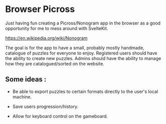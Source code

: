 # Browser Picross

Just having fun creating a Picross/Nonogram app in the browser as a good opportunity for me to mess around with SvelteKit.

https://en.wikipedia.org/wiki/Nonogram

The goal is for the app to have a small, probably mostly handmade, catalogue of puzzles for everyone to enjoy.
Registered users should have the ability to create new puzzles.
Admins should have the ability to manage how they are catalogued/sorted on the website.

## Some ideas :

- Be able to export puzzles to certain formats directly to the user's local machine.

- Save users progression/history.

- Allow for keyboard control on the gameboard.
